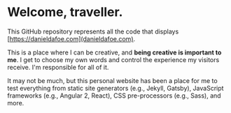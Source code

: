 # Welcome, traveller.

This GitHub repository represents all the code that displays [https://danieldafoe.com](danieldafoe.com).

This is a place where I can be creative, and **being creative is important to me**. I get to choose my own words and
control the experience my visitors receive. I'm responsible for all of it.

It may not be much, but this personal website has been a place for me to test everything from static site 
generators (e.g., Jekyll, Gatsby), JavaScript frameworks (e.g., Angular 2, React), CSS pre-processors (e.g., Sass), and more.

